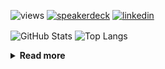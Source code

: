 ![views](https://komarev.com/ghpvc/?username=chck&color=blueviolet)
[![speakerdeck](https://img.shields.io/badge/Speaker_Deck-chck-8a2be2?style=flat-square&logo=speaker-deck)](https://speakerdeck.com/chck)
[![linkedin](https://img.shields.io/badge/LinkedIn-chck-8a2be2?style=flat-square&logo=linkedin)](https://www.linkedin.com/in/chck/)

<p align="left"> 
  <img alt="GitHub Stats" align="center" height="150" src="https://github-readme-stats-nine-umber-51.vercel.app/api?username=chck&count_private=true&show_icons=true&hide_title=true&theme=buefy" />
  <img alt="Top Langs" align="center" height="150" src="https://github-readme-stats-nine-umber-51.vercel.app/api/top-langs/?username=chck&layout=compact&count_private=true&show_icons=true&hide_title=true&theme=buefy" />
</p>

<details>
  <summary><b>Read more</b></summary>
  <br>

  <!--START_SECTION:waka-->
**🐱 My GitHub Data** 

> 📦 125.9 kB Used in GitHub's Storage 
 > 
> 🏆 403 Contributions in the Year 2025
 > 
> 💼 Opted to Hire
 > 
> 📜 133 Public Repositories 
 > 
> 🔑 24 Private Repositories 
 > 
**I'm a Night 🦉** 

```text
🌞 Morning                1387 commits        ████░░░░░░░░░░░░░░░░░░░░░   17.89 % 
🌆 Daytime                2313 commits        ███████░░░░░░░░░░░░░░░░░░   29.83 % 
🌃 Evening                2148 commits        ███████░░░░░░░░░░░░░░░░░░   27.70 % 
🌙 Night                  1907 commits        ██████░░░░░░░░░░░░░░░░░░░   24.59 % 
```
📅 **I'm Most Productive on Thursday** 

```text
Monday                   1437 commits        █████░░░░░░░░░░░░░░░░░░░░   18.53 % 
Tuesday                  1173 commits        ████░░░░░░░░░░░░░░░░░░░░░   15.13 % 
Wednesday                1424 commits        █████░░░░░░░░░░░░░░░░░░░░   18.36 % 
Thursday                 1643 commits        █████░░░░░░░░░░░░░░░░░░░░   21.19 % 
Friday                   865 commits         ███░░░░░░░░░░░░░░░░░░░░░░   11.15 % 
Saturday                 505 commits         ██░░░░░░░░░░░░░░░░░░░░░░░   06.51 % 
Sunday                   708 commits         ██░░░░░░░░░░░░░░░░░░░░░░░   09.13 % 
```


📊 **This Week I Spent My Time On** 

```text
💬 Programming Languages: 
Rust                     5 hrs 22 mins       ██████████░░░░░░░░░░░░░░░   41.88 % 
Terraform                2 hrs 22 mins       █████░░░░░░░░░░░░░░░░░░░░   18.56 % 
TOML                     1 hr 47 mins        ███░░░░░░░░░░░░░░░░░░░░░░   13.95 % 
Markdown                 1 hr 30 mins        ███░░░░░░░░░░░░░░░░░░░░░░   11.78 % 
YAML                     46 mins             ██░░░░░░░░░░░░░░░░░░░░░░░   06.03 % 

🔥 Editors: 
RustRover                6 hrs 55 mins       █████████████░░░░░░░░░░░░   53.91 % 
PyCharm                  3 hrs 44 mins       ███████░░░░░░░░░░░░░░░░░░   29.18 % 
Obsidian                 1 hr 23 mins        ███░░░░░░░░░░░░░░░░░░░░░░   10.88 % 
Neovim                   46 mins             ██░░░░░░░░░░░░░░░░░░░░░░░   06.03 % 
```

**I Mostly Code in Python** 

```text
Python                   46 repos            ████████░░░░░░░░░░░░░░░░░   33.82 % 
Jupyter Notebook         19 repos            ███░░░░░░░░░░░░░░░░░░░░░░   13.97 % 
Ruby                     11 repos            ██░░░░░░░░░░░░░░░░░░░░░░░   08.09 % 
Rust                     8 repos             █░░░░░░░░░░░░░░░░░░░░░░░░   05.88 % 
TypeScript               6 repos             █░░░░░░░░░░░░░░░░░░░░░░░░   04.41 % 
```



**Timeline**

![Lines of Code chart](https://raw.githubusercontent.com/chck/chck/main/assets/bar_graph.png)


 Last Updated on 2025-05-17 02:07 UTC
<!--END_SECTION:waka-->
</details>

